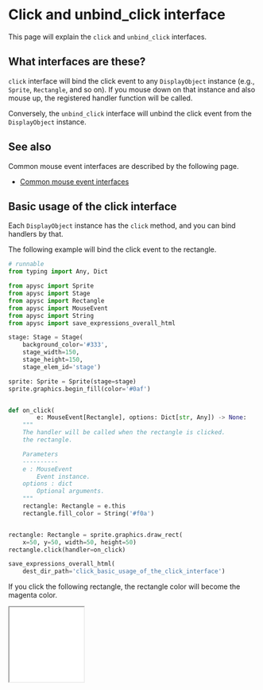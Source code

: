 # Click and unbind_click interface

This page will explain the `click` and `unbind_click` interfaces.

## What interfaces are these?

`click` interface will bind the click event to any `DisplayObject` instance (e.g., `Sprite`, `Rectangle`, and so on). If you mouse down on that instance and also mouse up, the registered handler function will be called.

Conversely, the `unbind_click` interface will unbind the click event from the `DisplayObject` instance.

## See also

Common mouse event interfaces are described by the following page.

- [Common mouse event interfaces](mouse_event_common.md)

## Basic usage of the click interface

Each `DisplayObject` instance has the `click` method, and you can bind handlers by that.

The following example will bind the click event to the rectangle.

```py
# runnable
from typing import Any, Dict

from apysc import Sprite
from apysc import Stage
from apysc import Rectangle
from apysc import MouseEvent
from apysc import String
from apysc import save_expressions_overall_html

stage: Stage = Stage(
    background_color='#333',
    stage_width=150,
    stage_height=150,
    stage_elem_id='stage')

sprite: Sprite = Sprite(stage=stage)
sprite.graphics.begin_fill(color='#0af')


def on_click(
        e: MouseEvent[Rectangle], options: Dict[str, Any]) -> None:
    """
    The handler will be called when the rectangle is clicked.
    the rectangle.

    Parameters
    ----------
    e : MouseEvent
        Event instance.
    options : dict
        Optional arguments.
    """
    rectangle: Rectangle = e.this
    rectangle.fill_color = String('#f0a')


rectangle: Rectangle = sprite.graphics.draw_rect(
    x=50, y=50, width=50, height=50)
rectangle.click(handler=on_click)

save_expressions_overall_html(
    dest_dir_path='click_basic_usage_of_the_click_interface')
```

If you click the following rectangle, the rectangle color will become the magenta color.

<iframe src="static/click_basic_usage_of_the_click_interface/index.html" width="150" height="150"></iframe>
